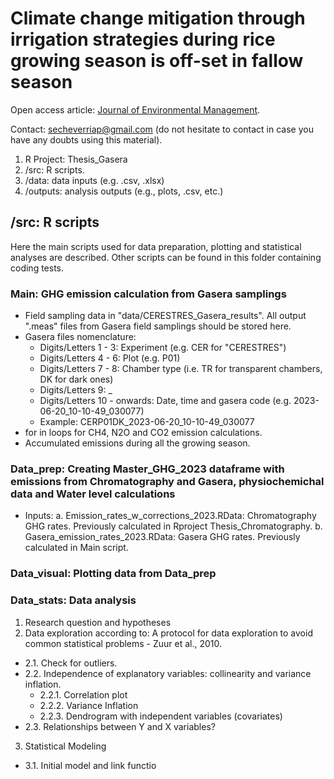 # Climate change mitigation through irrigation strategies during rice growing season is off-set in fallow season
Open access article: [Journal of Environmental Management]([https://doi.org/10.1016/j.agee.2025.109719](https://doi.org/10.1016/j.jenvman.2025.125060)).

Contact: secheverriap@gmail.com (do not hesitate to contact in case you have any doubts using this material).

1. R Project: Thesis_Gasera
2. /src: R scripts.
3. /data: data inputs (e.g. .csv, .xlsx)
4. /outputs: analysis outputs (e.g., plots, .csv, etc.)

## /src: R scripts
Here the main scripts used for data preparation, plotting and statistical analyses are described. Other scripts can be found in this folder containing coding tests. 

### Main: GHG emission calculation from Gasera samplings
- Field sampling data in "data/CERESTRES_Gasera_results". All output ".meas" files from Gasera field samplings should be stored here.
- Gasera files nomenclature:
  - Digits/Letters 1 - 3: Experiment (e.g. CER for "CERESTRES")
  - Digits/Letters 4 - 6: Plot (e.g. P01)
  - Digits/Letters 7 - 8: Chamber type (i.e. TR for transparent chambers, DK for dark ones)
  - Digits/Letters 9: _
  - Digits/Letters 10 - onwards: Date, time and gasera code (e.g. 2023-06-20_10-10-49_030077)
  - Example: CERP01DK_2023-06-20_10-10-49_030077
- for in loops for CH4, N2O and CO2 emission calculations.
- Accumulated emissions during all the growing season.

### Data_prep: Creating Master_GHG_2023 dataframe with emissions from Chromatography and Gasera, physiochemichal data and Water level calculations
- Inputs:
  a. Emission_rates_w_corrections_2023.RData: Chromatography GHG rates. Previously calculated in Rproject Thesis_Chromatography.
  b. Gasera_emission_rates_2023.RData: Gasera GHG rates. Previously calculated in Main script.
  
### Data_visual: Plotting data from Data_prep

### Data_stats: Data analysis
1. Research question and hypotheses
2. Data exploration according to: A protocol for data exploration to avoid common statistical problems - Zuur et al., 2010.
- 2.1. Check for outliers.
- 2.2. Independence of explanatory variables: collinearity and variance inflation.
    - 2.2.1. Correlation plot
    - 2.2.2. Variance Inflation
    - 2.2.3. Dendrogram with independent variables (covariates)
- 2.3. Relationships between Y and X variables?
 3. Statistical Modeling
- 3.1. Initial model and link functio
